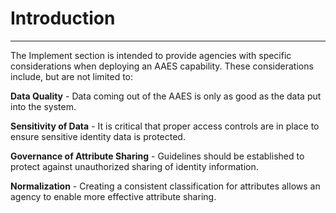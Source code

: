 # Introduction
---------------------

The Implement section is intended to provide agencies with specific considerations when deploying an AAES capability. These considerations include, but are not limited to:

**Data Quality** - Data coming out of the AAES is only as good as the data put into the system.

**Sensitivity of Data** - It is critical that proper access controls are in place to ensure sensitive identity data is protected.

**Governance of Attribute Sharing** - Guidelines should be established to protect against unauthorized sharing of identity information.

**Normalization** - Creating a consistent classification for attributes allows an agency to enable more effective attribute sharing.


